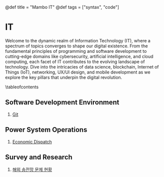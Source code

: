 @def title = "Mambo IT"
@def tags = ["syntax", "code"]

# IT

Welcome to the dynamic realm of Information Technology (IT), where a spectrum of topics converges to shape our digital existence. 
From the fundamental principles of programming and software development to cutting-edge domains like cybersecurity, artificial intelligence, and cloud computing, each facet of IT contributes to the evolving landscape of technology. 
Dive into the intricacies of data science, blockchain, Internet of Things (IoT), networking, UX/UI design, and mobile development as we explore the key pillars that underpin the digital revolution.

\tableofcontents <!-- you can use \toc as well -->


## Software Development Environment

1. [Git](/it/git)

## Power System Operations
1. [Economic Dispatch](/power/economic_dispatch)

## Survey and Research
1. [해외 송전망 문제 현황](/power/global_transmission_issue)

